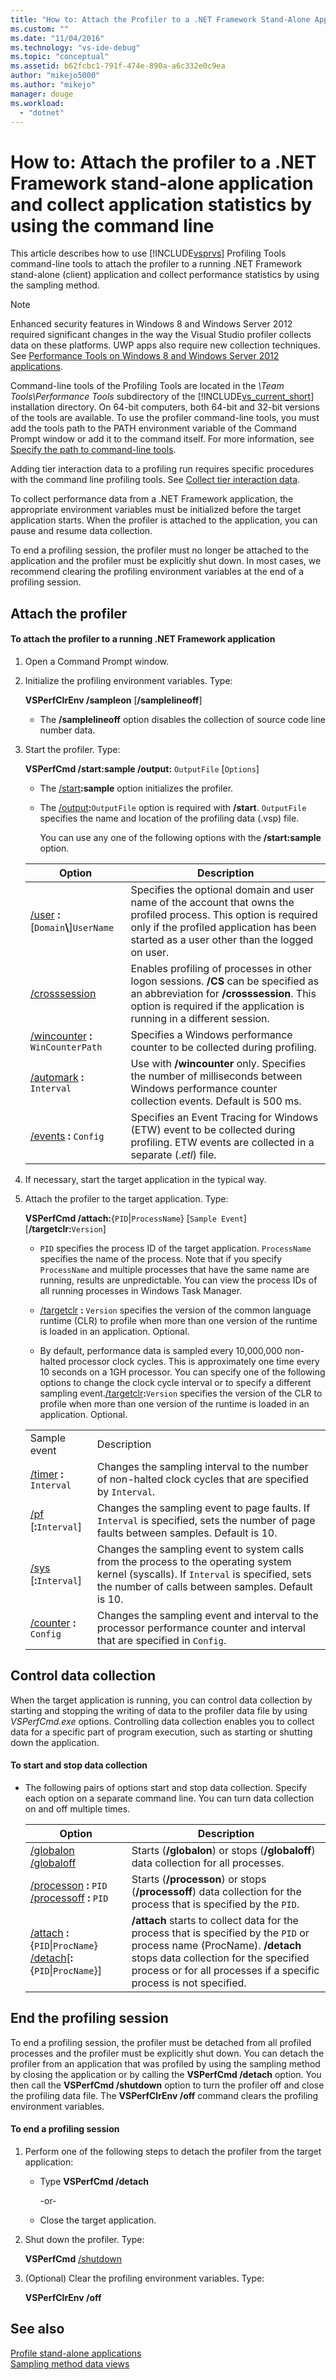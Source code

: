 ```yaml
---
title: "How to: Attach the Profiler to a .NET Framework Stand-Alone Application and Collect Application Statistics by Using the Command Line | Microsoft Docs"
ms.custom: ""
ms.date: "11/04/2016"
ms.technology: "vs-ide-debug"
ms.topic: "conceptual"
ms.assetid: b62fcbc1-791f-474e-890a-a6c332e0c9ea
author: "mikejo5000"
ms.author: "mikejo"
manager: douge
ms.workload: 
  - "dotnet"
---
```

# How to: Attach the profiler to a .NET Framework stand-alone application and collect application statistics by using the command line
This article describes how to use [!INCLUDE[vsprvs](../code-quality/includes/vsprvs_md.md)] Profiling Tools command-line tools to attach the profiler to a running .NET Framework stand-alone (client) application and collect performance statistics by using the sampling method.  

> [!NOTE]
>  Enhanced security features in Windows 8 and Windows Server 2012 required significant changes in the way the Visual Studio profiler collects data on these platforms. UWP apps also require new collection techniques. See [Performance Tools on Windows 8 and Windows Server 2012 applications](../profiling/performance-tools-on-windows-8-and-windows-server-2012-applications.md).  
> 
>  Command-line tools of the Profiling Tools are located in the *\Team Tools\Performance Tools* subdirectory of the [!INCLUDE[vs_current_short](../code-quality/includes/vs_current_short_md.md)] installation directory. On 64-bit computers, both 64-bit and 32-bit versions of the tools are available. To use the profiler command-line tools, you must add the tools path to the PATH environment variable of the Command Prompt window or add it to the command itself. For more information, see [Specify the path to command-line tools](../profiling/specifying-the-path-to-profiling-tools-command-line-tools.md).  
> 
>  Adding tier interaction data to a profiling run requires specific procedures with the command line profiling tools. See [Collect tier interaction data](../profiling/adding-tier-interaction-data-from-the-command-line.md).  

 To collect performance data from a .NET Framework application, the appropriate environment variables must be initialized before the target application starts. When the profiler is attached to the application, you can pause and resume data collection.  

 To end a profiling session, the profiler must no longer be attached to the application and the profiler must be explicitly shut down. In most cases, we recommend clearing the profiling environment variables at the end of a profiling session.  

## Attach the profiler  

#### To attach the profiler to a running .NET Framework application  

1. Open a Command Prompt window.  

2. Initialize the profiling environment variables. Type:  

    **VSPerfClrEnv /sampleon** [**/samplelineoff**]  

   -   The **/samplelineoff** option disables the collection of source code line number data.  

3. Start the profiler. Type:  

    **VSPerfCmd /start:sample /output:** `OutputFile` [`Options`]  

   - The [/start](../profiling/start.md)**:sample** option initializes the profiler.  

   - The [/output](../profiling/output.md)**:**`OutputFile` option is required with **/start**. `OutputFile` specifies the name and location of the profiling data (.vsp) file.  

     You can use any one of the following options with the **/start:sample** option.  

   |                                 Option                                  |                                                                                                  Description                                                                                                  |
   |-------------------------------------------------------------------------|---------------------------------------------------------------------------------------------------------------------------------------------------------------------------------------------------------------|
   | [/user](../profiling/user-vsperfcmd.md) **:**[`Domain`**\\**]`UserName` | Specifies the optional domain and user name of the account that owns the profiled process. This option is required only if the profiled application has been started as a user other than the logged on user. |
   |              [/crosssession](../profiling/crosssession.md)              |   Enables profiling of processes in other logon sessions. **/CS** can be specified as an abbreviation for **/crosssession**. This option is required if the application is running in a different session.    |
   |    [/wincounter](../profiling/wincounter.md) **:** `WinCounterPath`     |                                                                   Specifies a Windows performance counter to be collected during profiling.                                                                   |
   |         [/automark](../profiling/automark.md) **:** `Interval`          |                                 Use with **/wincounter** only. Specifies the number of milliseconds between Windows performance counter collection events. Default is 500 ms.                                 |
   |       [/events](../profiling/events-vsperfcmd.md) **:** `Config`        |                                  Specifies an Event Tracing for Windows (ETW) event to be collected during profiling. ETW events are collected in a separate (.*etl*) file.                                   |


4. If necessary, start the target application in the typical way.  

5. Attach the profiler to the target application. Type:  

    **VSPerfCmd /attach:**{`PID`&#124;`ProcessName`} [`Sample Event`] [**/targetclr:**`Version`]  

   -   `PID` specifies the process ID of the target application. `ProcessName` specifies the name of the process. Note that if you specify `ProcessName` and multiple processes that have the same name are running, results are unpredictable. You can view the process IDs of all running processes in Windows Task Manager.  

   -   [/targetclr](../profiling/targetclr.md) **:** `Version` specifies the version of the common language runtime (CLR) to profile when more than one version of the runtime is loaded in an application. Optional.  

   -   By default, performance data is sampled every 10,000,000 non-halted processor clock cycles. This is approximately one time every 10 seconds on a 1GH processor. You can specify one of the following options to change the clock cycle interval or to specify a different sampling event.[/targetclr](../profiling/targetclr.md)**:**`Version` specifies the version of the CLR to profile when more than one version of the runtime is loaded in an application. Optional.  

   |||  
   |-|-|  
   |Sample event|Description|  
   |[/timer](../profiling/timer.md) **:** `Interval`|Changes the sampling interval to the number of non-halted clock cycles that are specified by `Interval`.|  
   |[/pf](../profiling/pf.md) [**:**`Interval`]|Changes the sampling event to page faults. If `Interval` is specified, sets the number of page faults between samples. Default is 10.|  
   |[/sys](../profiling/sys-vsperfcmd.md) [**:**`Interval`]|Changes the sampling event to system calls from the process to the operating system kernel (syscalls). If `Interval` is specified, sets the number of calls between samples. Default is 10.|  
   |[/counter](../profiling/counter.md) **:** `Config`|Changes the sampling event and interval to the processor performance counter and interval that are specified in `Config`.|  



## Control data collection  
 When the target application is running, you can control data collection by starting and stopping the writing of data to the profiler data file by using *VSPerfCmd.exe* options. Controlling data collection enables you to collect data for a specific part of program execution, such as starting or shutting down the application.  

#### To start and stop data collection  

-   The following pairs of options start and stop data collection. Specify each option on a separate command line. You can turn data collection on and off multiple times.  

    |Option|Description|  
    |------------|-----------------|  
    |[/globalon /globaloff](../profiling/globalon-and-globaloff.md)|Starts (**/globalon**) or stops (**/globaloff**) data collection for all processes.|  
    |[/processon](../profiling/processon-and-processoff.md) **:** `PID` [/processoff](../profiling/processon-and-processoff.md) **:** `PID`|Starts (**/processon**) or stops (**/processoff**) data collection for the process that is specified by the `PID`.|  
    |[/attach](../profiling/attach.md) **:**{`PID`&#124;`ProcName`} [/detach](../profiling/detach.md)[**:**{`PID`&#124;`ProcName`}]|**/attach** starts to collect data for the process that is specified by the `PID` or process name (ProcName). **/detach** stops data collection for the specified process or for all processes if a specific process is not specified.|  

## End the profiling session  
 To end a profiling session, the profiler must be detached from all profiled processes and the profiler must be explicitly shut down. You can detach the profiler from an application that was profiled by using the sampling method by closing the application or by calling the **VSPerfCmd /detach** option. You then call the **VSPerfCmd /shutdown** option to turn the profiler off and close the profiling data file. The **VSPerfClrEnv /off** command clears the profiling environment variables.  

#### To end a profiling session  

1.  Perform one of the following steps to detach the profiler from the target application:  

    -   Type **VSPerfCmd /detach**  

         -or-  

    -   Close the target application.  

2.  Shut down the profiler. Type:  

     **VSPerfCmd**  [/shutdown](../profiling/shutdown.md)  

3.  (Optional) Clear the profiling environment variables. Type:  

     **VSPerfClrEnv /off**  

## See also  
 [Profile stand-alone applications](../profiling/command-line-profiling-of-stand-alone-applications.md)   
 [Sampling method data views](../profiling/profiler-sampling-method-data-views.md)